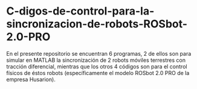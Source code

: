 # C-digos-de-control-para-la-sincronizacion-de-robots-ROSbot-2.0-PRO
En el presente repositorio se encuentran 6 programas, 2 de ellos son para simular en MATLAB la sincronización de 2 robots móviles terrestres con tracción diferencial, mientras que los otros 4 códigos son para el control físicos de éstos robots (específicamente el modelo ROSbot 2.0 PRO de la empresa Husarion).
